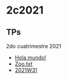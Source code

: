 # 2c2021

## TPs

2do cuatrimestre 2021

* [Hola mundo!](https://fsulzberger.github.io/infovis/index.html)
* [Zoo.txt](https://fsulzberger.github.io/infovis/zoo.txt)
* [2021W31](https://fsulzberger.github.io/infovis/2021W31.html)

